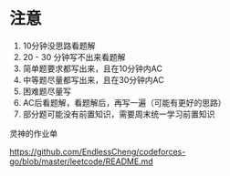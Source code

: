 # 注意
1. 10分钟没思路看题解
2. 20 - 30 分钟写不出来看题解
3. 简单题要求都写出来，且在10分钟内AC
4. 中等题尽量都写出来，且在30分钟内AC
5. 困难题尽量写
6. AC后看题解，看题解后，再写一遍（可能有更好的思路）
7. 部分题可能没有前置知识，需要周末统一学习前置知识

灵神的作业单

https://github.com/EndlessCheng/codeforces-go/blob/master/leetcode/README.md


